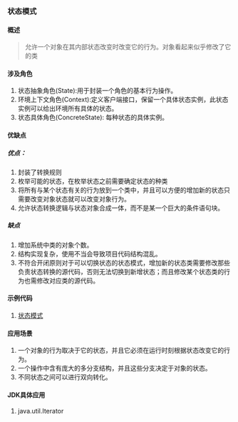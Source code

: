 ### 状态模式
#### 概述
> 允许一个对象在其内部状态改变时改变它的行为。对象看起来似乎修改了它的类
#### 涉及角色
1. 状态抽象角色(State):用于封装一个角色的基本行为操作。
2. 环境上下文角色(Context):定义客户端接口，保留一个具体状态实例，此状态实例可以给出环境所有具体的状态。
3. 状态具体角色(ConcreteState): 每种状态的具体实例。

#### 优缺点
##### 优点：
1. 封装了转换规则
2. 枚举可能的状态，在枚举状态之前需要确定状态的种类
3. 将所有与某个状态有关的行为放到一个类中，并且可以方便的增加新的状态只需要改变对象状态就可以改变对象行为。
4. 允许状态转换逻辑与状态对象合成一体，而不是某一个巨大的条件语句块。
##### 缺点
1. 增加系统中类的对象个数。
2. 结构实现复杂，使用不当会导致项目代码结构混乱。
3. 不符合开闭原则对于可以切换状态的状态模式，增加新的状态类需要修改那些负责状态转换的源代码，否则无法切换到新增状态；而且修改某个状态类的行为也需修改对应类的源代码。

#### 示例代码
1. [状态模式](../src/state/StateTest.java)

#### 应用场景
1. 一个对象的行为取决于它的状态，并且它必须在运行时刻根据状态改变它的行为。
2. 一个操作中含有庞大的多分支结构，并且这些分支决定于对象的状态。
3. 不同状态之间可以进行双向转化。

#### JDK具体应用
1. java.util.Iterator
